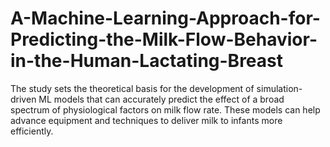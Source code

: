 # A-Machine-Learning-Approach-for-Predicting-the-Milk-Flow-Behavior-in-the-Human-Lactating-Breast
The study sets the theoretical basis for the development of simulation-driven ML models that can accurately predict the effect of a broad spectrum of physiological factors on milk flow rate. These models can help advance equipment and techniques to deliver milk to infants more efficiently.
